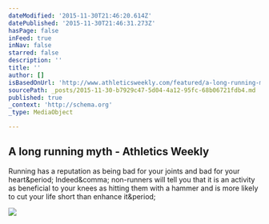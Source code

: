 ```yaml
---
dateModified: '2015-11-30T21:46:20.614Z'
datePublished: '2015-11-30T21:46:31.273Z'
hasPage: false
inFeed: true
inNav: false
starred: false
description: ''
title: ''
author: []
isBasedOnUrl: 'http://www.athleticsweekly.com/featured/a-long-running-myth-36470/'
sourcePath: _posts/2015-11-30-b7929c47-5d04-4a12-95fc-68b06721fdb4.md
published: true
_context: 'http://schema.org'
_type: MediaObject

---
```

<article style=""><h1>A long running myth - Athletics Weekly</h1><p>Running has a reputation as being bad for your joints and bad for your heart&amp;period; Indeed&amp;comma; non-runners will tell you that it is an activity as beneficial to your knees as hitting them with a hammer and is more likely to cut your life short than enhance it&amp;period;</p><img src="http://www.athleticsweekly.com/wp-content/uploads/2015/04/running.jpg" /></article>